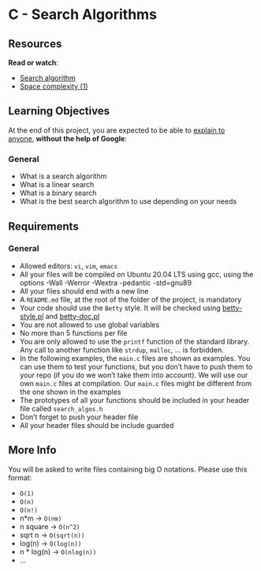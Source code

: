 <h1>C - Search Algorithms</h1>
<h2>Resources</h2>
<p><strong>Read or watch</strong>:</p>
<ul>
<li><a title="Search algorithm" href="https://intranet.hbtn.io/rltoken/cuz6lutOU1rEYFDbBaIyRw" target="_blank" rel="noopener">Search algorithm</a></li>
<li><a title="Space complexity (1)" href="https://intranet.hbtn.io/rltoken/eWz6PUsg4zKoTxvQaDR0Tw" target="_blank" rel="noopener">Space complexity (1)</a></li>
</ul>
<h2>Learning Objectives</h2>
<p>At the end of this project, you are expected to be able to&nbsp;<a title="explain to anyone" href="https://intranet.hbtn.io/rltoken/oWMsangA-YXxmOrPfjDQgA" target="_blank" rel="noopener">explain to anyone</a>,&nbsp;<strong>without the help of Google</strong>:</p>
<h3>General</h3>
<ul>
<li>What is a search algorithm</li>
<li>What is a linear search</li>
<li>What is a binary search</li>
<li>What is the best search algorithm to use depending on your needs</li>
</ul>
<h2>Requirements</h2>
<h3>General</h3>
<ul>
<li>Allowed editors:&nbsp;<code>vi</code>,&nbsp;<code>vim</code>,&nbsp;<code>emacs</code></li>
<li>All your files will be compiled on Ubuntu 20.04 LTS using gcc, using the options -Wall -Werror -Wextra -pedantic -std=gnu89</li>
<li>All your files should end with a new line</li>
<li>A&nbsp;<code>README.md</code>&nbsp;file, at the root of the folder of the project, is mandatory</li>
<li>Your code should use the&nbsp;<code>Betty</code>&nbsp;style. It will be checked using&nbsp;<a title="betty-style.pl" href="https://github.com/holbertonschool/Betty/blob/master/betty-style.pl" target="_blank" rel="noopener">betty-style.pl</a>&nbsp;and&nbsp;<a title="betty-doc.pl" href="https://github.com/holbertonschool/Betty/blob/master/betty-doc.pl" target="_blank" rel="noopener">betty-doc.pl</a></li>
<li>You are not allowed to use global variables</li>
<li>No more than 5 functions per file</li>
<li>You are only allowed to use the&nbsp;<code>printf</code>&nbsp;function of the standard library. Any call to another function like&nbsp;<code>strdup</code>,&nbsp;<code>malloc</code>, &hellip; is forbidden.</li>
<li>In the following examples, the&nbsp;<code>main.c</code>&nbsp;files are shown as examples. You can use them to test your functions, but you don&rsquo;t have to push them to your repo (if you do we won&rsquo;t take them into account). We will use our own&nbsp;<code>main.c</code>&nbsp;files at compilation. Our&nbsp;<code>main.c</code>&nbsp;files might be different from the one shown in the examples</li>
<li>The prototypes of all your functions should be included in your header file called&nbsp;<code>search_algos.h</code></li>
<li>Don&rsquo;t forget to push your header file</li>
<li>All your header files should be include guarded</li>
</ul>
<h2>More Info</h2>
<p>You will be asked to write files containing big O notations. Please use this format:</p>
<ul>
<li><code>O(1)</code></li>
<li><code>O(n)</code></li>
<li><code>O(n!)</code></li>
<li>n*m -&gt;&nbsp;<code>O(nm)</code></li>
<li>n square -&gt;&nbsp;<code>O(n^2)</code></li>
<li>sqrt n -&gt;&nbsp;<code>O(sqrt(n))</code></li>
<li>log(n) -&gt;&nbsp;<code>O(log(n))</code></li>
<li>n * log(n) -&gt;&nbsp;<code>O(nlog(n))</code></li>
<li>&hellip;</li>
</ul>
<p>&nbsp;</p>
